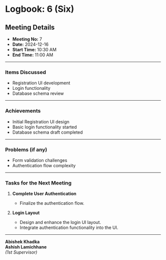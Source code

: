 # **Logbook**: 6 (Six)

## **Meeting Details**

- **Meeting No:** 7
- **Date:** 2024-12-16
- **Start Time:** 10:30 AM
- **End Time:** 11:00 AM

---

### **Items Discussed**

- Registration UI development
- Login functionality
- Database schema review

---

### **Achievements**

- Initial Registration UI design
- Basic login functionality started
- Database schema draft completed

---

### **Problems (if any)**

- Form validation challenges
- Authentication flow complexity

---

### **Tasks for the Next Meeting**

1. **Complete User Authentication**

   - Finalize the authentication flow.

2. **Login Layout**
   - Design and enhance the login UI layout.
   - Integrate authentication functionality into the UI.

---

**Abishek Khadka**  
**Ashish Lamichhane**  
_(1st Supervisor)_
